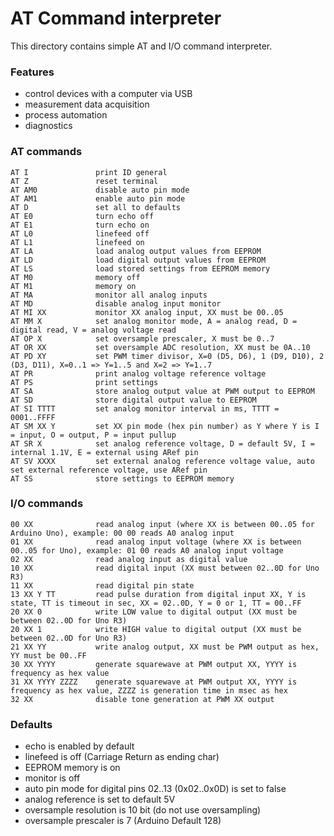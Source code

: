 # AT Command interpreter

This directory contains simple AT and I/O command interpreter.

### Features

  - control devices with a computer via USB
  - measurement data acquisition
  - process automation
  - diagnostics

### AT commands

    AT I               print ID general
    AT Z               reset terminal
    AT AM0             disable auto pin mode
    AT AM1             enable auto pin mode
    AT D               set all to defaults
    AT E0              turn echo off
    AT E1              turn echo on
    AT L0              linefeed off
    AT L1              linefeed on
    AT LA              load analog output values from EEPROM
    AT LD              load digital output values from EEPROM
    AT LS              load stored settings from EEPROM memory
    AT M0              memory off
    AT M1              memory on
    AT MA              monitor all analog inputs
    AT MD              disable analog input monitor
    AT MI XX           monitor XX analog input, XX must be 00..05
    AT MM X            set analog monitor mode, A = analog read, D = digital read, V = analog voltage read
    AT OP X            set oversample prescaler, X must be 0..7
    AT OR XX           set oversample ADC resolution, XX must be 0A..10
    AT PD XY           set PWM timer divisor, X=0 (D5, D6), 1 (D9, D10), 2 (D3, D11), X=0..1 => Y=1..5 and X=2 => Y=1..7
    AT PR              print analog voltage reference voltage
    AT PS              print settings
    AT SA              store analog output value at PWM output to EEPROM
    AT SD              store digital output value to EEPROM
    AT SI TTTT         set analog monitor interval in ms, TTTT = 0001..FFFF
    AT SM XX Y         set XX pin mode (hex pin number) as Y where Y is I = input, O = output, P = input pullup
    AT SR X            set analog reference voltage, D = default 5V, I = internal 1.1V, E = external using ARef pin
    AT SV XXXX         set external analog reference voltage value, auto set external reference voltage, use ARef pin
    AT SS              store settings to EEPROM memory

### I/O commands

    00 XX              read analog input (where XX is between 00..05 for Arduino Uno), example: 00 00 reads A0 analog input
    01 XX              read analog input voltage (where XX is between 00..05 for Uno), example: 01 00 reads A0 analog input voltage
    02 XX              read analog input as digital value
    10 XX              read digital input (XX must between 02..0D for Uno R3)
    11 XX              read digital pin state
    13 XX Y TT         read pulse duration from digital input XX, Y is state, TT is timeout in sec, XX = 02..0D, Y = 0 or 1, TT = 00..FF
    20 XX 0            write LOW value to digital output (XX must be between 02..0D for Uno R3)
    20 XX 1            write HIGH value to digital output (XX must be between 02..0D for Uno R3)
    21 XX YY           write analog output, XX must be PWM output as hex, YY must be 00..FF
    30 XX YYYY         generate squarewave at PWM output XX, YYYY is frequency as hex value
    31 XX YYYY ZZZZ    generate squarewave at PWM output XX, YYYY is frequency as hex value, ZZZZ is generation time in msec as hex
    32 XX              disable tone generation at PWM XX output

### Defaults

  - echo is enabled by default
  - linefeed is off (Carriage Return as ending char)
  - EEPROM memory is on
  - monitor is off
  - auto pin mode for digital pins 02..13 (0x02..0x0D) is set to false
  - analog reference is set to default 5V
  - oversample resolution is 10 bit (do not use oversampling)
  - oversample prescaler is 7 (Arduino Default 128)